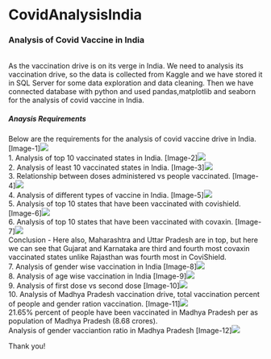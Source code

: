 # CovidAnalysisIndia

<h3> Analysis of Covid Vaccine in India</h3>
<br>
As the vaccination drive is on its verge in India. We need to analysis its vaccination drive, so the data is collected from Kaggle and we have stored it in SQL Server for some data exploration and data cleaning. Then we have connected database with python and used pandas,matplotlib and seaborn for the analysis of covid vaccine in India.
<br>
<h5> Anaysis Requirements</h5>
Below are the requirements for the analysis of covid vaccine drive in India.
[Image-1]<img src= "https://github.com/manansharma27/CovidAnalysisIndia/blob/main/requirement.PNG">
<br>
1. Analysis of top 10 vaccinated states in India.
[Image-2]<img src= "https://github.com/manansharma27/CovidAnalysisIndia/blob/main/top10vaccinated.PNG">
<br>
2. Analysis of least 10 vaccinated states in India.
[Image-3]<img src= "https://github.com/manansharma27/CovidAnalysisIndia/blob/main/leat10.PNG">
<br>
3. Relationship between doses administered vs people vaccinated.
[Image-4]<img src= "https://github.com/manansharma27/CovidAnalysisIndia/blob/main/doses_vaccine.PNG">
<br>
4. Analysis of different types of vaccine in India.
[Image-5]<img src= "https://github.com/manansharma27/CovidAnalysisIndia/blob/main/vaccine_ratio.PNG">
<br>
5. Analysis of top 10 states that have been vaccinated with covishield.
[Image-6]<img src= "https://github.com/manansharma27/CovidAnalysisIndia/blob/main/top10covishield.PNG">
<br>
6. Analysis of top 10 states that have been vaccinated with covaxin.
[Image-7]<img src= "https://github.com/manansharma27/CovidAnalysisIndia/blob/main/top10covaxin.PNG">
<br>
Conclusion - Here also, Maharashtra and Uttar Pradesh are in top, but here we can see that Gujarat and Karnataka are third and fourth most covaxin vaccinated states unlike Rajasthan was fourth most in CoviShield.
<br>
7. Analysis of gender wise vaccination in India
[Image-8]<img src= "https://github.com/manansharma27/CovidAnalysisIndia/blob/main/gender_ratio.PNG">
<br>
8. Analysis of age wise vaccination in India
[Image-9]<img src= "https://github.com/manansharma27/CovidAnalysisIndia/blob/main/age_ratio.PNG">
<br>
9. Analysis of first dose vs second dose
[Image-10]<img src= "https://github.com/manansharma27/CovidAnalysisIndia/blob/main/dose_ratio.PNG">
<br>
10. Analysis of Madhya Pradesh vaccination drive, total vaccination percent of people and gender ration vaccination.
[Image-11]<img src= "https://github.com/manansharma27/CovidAnalysisIndia/blob/main/vaccine_mp.PNG">
<br>
21.65% percent of people have been vaccinated in Madhya Pradesh per as population of Madhya Pradesh (8.68 crores).
<br>
Analysis of gender vacciantion ratio in Madhya Pradesh
[Image-12]<img src= "https://github.com/manansharma27/CovidAnalysisIndia/blob/main/gender_mp.PNG">

Thank you!

